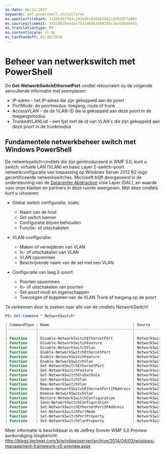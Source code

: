 ```yaml
---
ms.date: 06/12/2017
keywords: wmf,powershell,installeren
ms.openlocfilehash: 11b5e36f703c242e0bc820ab19d11d39305fa90c
ms.sourcegitcommit: 54534635eedacf531d8d6344019dc16a50b8b441
ms.translationtype: MT
ms.contentlocale: nl-NL
ms.lasthandoff: 05/16/2018
---
```

# <a name="network-switch-management-with-powershell"></a>Beheer van netwerkswitch met PowerShell

De **Get-NetworkSwitchEthernetPort** cmdlet retourneert nu de volgende aanvullende informatie met exemplaren:

- IP-adres – het IP-adres die zijn gekoppeld aan de poort
- PortMode: de poortmodus: toegang, route of trunk
- AccessVLAN – de de VLAN-ID die is gekoppeld aan deze poort in de toegangsmodus
- TrunkedVLANList – een lijst met de id van VLAN's die zijn gekoppeld aan deze poort in de trunkmodus

## <a name="fundamental-network-switch-management-with-windows-powershell"></a>Fundamentele netwerkbeheer switch met Windows PowerShell

De netwerkswitch-cmdlets die zijn geïntroduceerd in WMF 5.0, kunt u switch, virtuele LAN (VLAN) en basic Layer 2-switch-poort netwerkconfiguratie van toepassing op Windows Server 2012 R2-logo gecertificeerde netwerkswitches. Microsoft blijft doorgevoerd in de ondersteuning van de [Datacenter Abstraction](http://technet.microsoft.com/cloud/dal.aspx) visie Layer (DAL), en waarde voor onze klanten en partners in deze ruimte weergeven. Met deze cmdlets kunt u uitvoeren:

- Global switch configuratie, zoals:
    - Naam van de host
    - Set switch banner
    - Configuratie blijven behouden
    - Functie- of uitschakelen

- VLAN-configuratie:
    - Maken of verwijderen van VLAN
    - In- of uitschakelen van VLAN
    - VLAN opsommen
    - Beschrijvende naam van de set met een VLAN

- Configuratie van laag 2-poort:
    - Poorten opsommen
    - In- of uitschakelen van poorten
    - Set-poort modi en eigenschappen
    - Toevoegen of koppelen van de VLAN Trunk of toegang op de poort

Te verkennen door te zoeken naar alle van de cmdlets NetworkSwitch!

```powershell
PS> Get-Command *-NetworkSwitch*

| CommandType | Name                                      | Source        |
|-------------|-------------------------------------------|---------------|
|             |                                           |               |
| Function    | Disable-NetworkSwitchEthernetPort         | NetworkSwitch |
| Function    | Disable-NetworkSwitchFeature              | NetworkSwitch |
| Function    | Disable-NetworkSwitchVlan                 | NetworkSwitch |
| Function    | Enable-NetworkSwitchEthernetPort          | NetworkSwitch |
| Function    | Enable-NetworkSwitchFeature               | NetworkSwitch |
| Function    | Enable-NetworkSwitchVlan                  | NetworkSwitch |
| Function    | Get-NetworkSwitchEthernetPort             | NetworkSwitch |
| Function    | Get-NetworkSwitchFeature                  | NetworkSwitch |
| Function    | Get-NetworkSwitchGlobalData               | NetworkSwitch |
| Function    | Get-NetworkSwitchVlan                     | NetworkSwitch |
| Function    | New-NetworkSwitchVlan                     | NetworkSwitch |
| Function    | Remove-NetworkSwitchEthernetPortIPAddress | NetworkSwitch |
| Function    | Remove-NetworkSwitchVlan                  | NetworkSwitch |
| Function    | Restore-NetworkSwitchConfiguration        | NetworkSwitch |
| Function    | Save-NetworkSwitchConfiguration           | NetworkSwitch |
| Function    | Set-NetworkSwitchEthernetPortIPAddress    | NetworkSwitch |
| Function    | Set-NetworkSwitchPortMode                 | NetworkSwitch |
| Function    | Set-NetworkSwitchPortProperty             | NetworkSwitch |
| Function    | Set-NetworkSwitchVlanProperty             | NetworkSwitch |
```

Meer informatie is beschikbaar in de Jeffrey Snover WMF 5.0 Preview aankondiging blogbericht: <http://blogs.technet.com/b/windowsserver/archive/2014/04/03/windows-management-framework-v5-preview.aspx>
